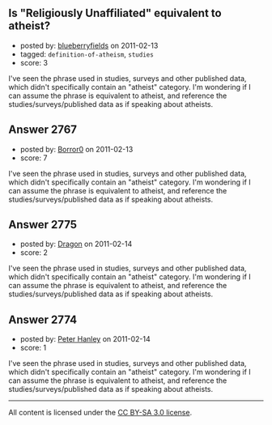 ## Is "Religiously Unaffiliated" equivalent to atheist?

- posted by: [blueberryfields](https://stackexchange.com/users/-1/240-blueberryfields) on 2011-02-13
- tagged: `definition-of-atheism`, `studies`
- score: 3

I've seen the phrase used in studies, surveys and other published data, which didn't specifically contain an "atheist" category. I'm wondering if I can assume the phrase is equivalent to atheist, and reference the studies/surveys/published data as if speaking about atheists.


## Answer 2767

- posted by: [Borror0](https://stackexchange.com/users/-1/484-borror0) on 2011-02-13
- score: 7

I've seen the phrase used in studies, surveys and other published data, which didn't specifically contain an "atheist" category. I'm wondering if I can assume the phrase is equivalent to atheist, and reference the studies/surveys/published data as if speaking about atheists.


## Answer 2775

- posted by: [Dragon](https://stackexchange.com/users/-1/1076-dragon) on 2011-02-14
- score: 2

I've seen the phrase used in studies, surveys and other published data, which didn't specifically contain an "atheist" category. I'm wondering if I can assume the phrase is equivalent to atheist, and reference the studies/surveys/published data as if speaking about atheists.


## Answer 2774

- posted by: [Peter Hanley](https://stackexchange.com/users/-1/1074-peter-hanley) on 2011-02-14
- score: 1

I've seen the phrase used in studies, surveys and other published data, which didn't specifically contain an "atheist" category. I'm wondering if I can assume the phrase is equivalent to atheist, and reference the studies/surveys/published data as if speaking about atheists.



---

All content is licensed under the [CC BY-SA 3.0 license](https://creativecommons.org/licenses/by-sa/3.0/).

